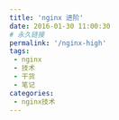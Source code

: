```yaml
---
title: 'nginx 进阶'
date: 2016-01-30 11:00:30
# 永久链接
permalink: '/nginx-high'
tags:
 - nginx
 - 技术
 - 干货
 - 笔记
categories:
 - nginx技术
---
```


